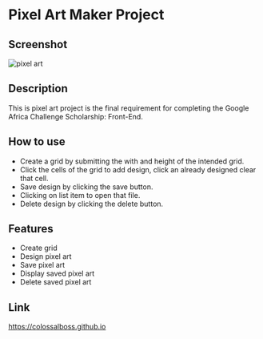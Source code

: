 # Pixel Art Maker Project

## Screenshot

![pixel art](https://user-images.githubusercontent.com/40608091/42134907-ad0d2b72-7d3b-11e8-9cdf-730a2800e6f7.PNG)


## Description

This is pixel art project is the final requirement for completing the Google Africa Challenge Scholarship: Front-End.

## How to use

* Create a grid by submitting the with and height of the intended grid.
* Click the cells of the grid to add design, click an already designed clear that cell.
* Save design by clicking the save button.
* Clicking on list item to open that file.
* Delete design by clicking the delete button.

## Features

* Create grid
* Design pixel art
* Save pixel art
* Display saved pixel art
* Delete saved pixel art

## Link

https://colossalboss.github.io